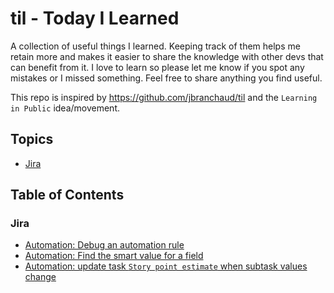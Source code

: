 # til - Today I Learned

A collection of useful things I learned. Keeping track of them helps me retain more and makes it easier to share the knowledge with other devs that can benefit from it. I love to learn so please let me know if you spot any mistakes or I missed something. Feel free to share anything you find useful.

This repo is inspired by https://github.com/jbranchaud/til and the `Learning in Public` idea/movement.

## Topics

* [Jira](#jira)

## Table of Contents

### Jira

* [Automation: Debug an automation rule](jira/automation-debug-a-rule)
* [Automation: Find the smart value for a field](jira/automation-find-smart-value-for-field.md)
* [Automation: update task `Story point estimate` when subtask values change](jira/automatic-sum-of-story-point-estimate.md)

